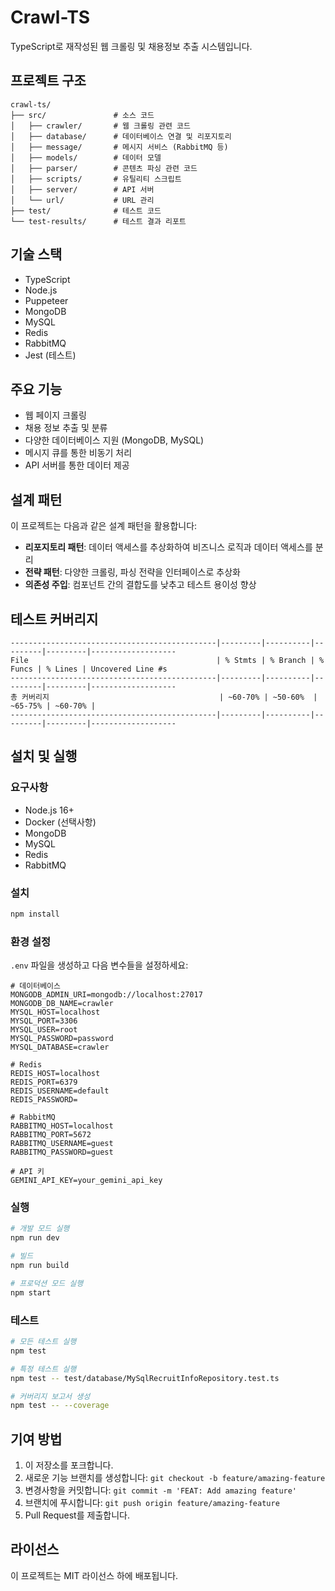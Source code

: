 # Crawl-TS

TypeScript로 재작성된 웹 크롤링 및 채용정보 추출 시스템입니다.

## 프로젝트 구조

```
crawl-ts/
├── src/               # 소스 코드
│   ├── crawler/       # 웹 크롤링 관련 코드
│   ├── database/      # 데이터베이스 연결 및 리포지토리
│   ├── message/       # 메시지 서비스 (RabbitMQ 등)
│   ├── models/        # 데이터 모델
│   ├── parser/        # 콘텐츠 파싱 관련 코드
│   ├── scripts/       # 유틸리티 스크립트
│   ├── server/        # API 서버
│   └── url/           # URL 관리
├── test/              # 테스트 코드
└── test-results/      # 테스트 결과 리포트
```

## 기술 스택

- TypeScript
- Node.js
- Puppeteer
- MongoDB
- MySQL
- Redis
- RabbitMQ
- Jest (테스트)

## 주요 기능

- 웹 페이지 크롤링
- 채용 정보 추출 및 분류
- 다양한 데이터베이스 지원 (MongoDB, MySQL)
- 메시지 큐를 통한 비동기 처리
- API 서버를 통한 데이터 제공

## 설계 패턴

이 프로젝트는 다음과 같은 설계 패턴을 활용합니다:

- **리포지토리 패턴**: 데이터 액세스를 추상화하여 비즈니스 로직과 데이터 액세스를 분리
- **전략 패턴**: 다양한 크롤링, 파싱 전략을 인터페이스로 추상화
- **의존성 주입**: 컴포넌트 간의 결합도를 낮추고 테스트 용이성 향상

## 테스트 커버리지

```
----------------------------------------------|---------|----------|---------|---------|-------------------
File                                          | % Stmts | % Branch | % Funcs | % Lines | Uncovered Line #s 
----------------------------------------------|---------|----------|---------|---------|-------------------
총 커버리지                                      | ~60-70% | ~50-60%  | ~65-75% | ~60-70% |
----------------------------------------------|---------|----------|---------|---------|-------------------
```

## 설치 및 실행

### 요구사항

- Node.js 16+
- Docker (선택사항)
- MongoDB
- MySQL
- Redis
- RabbitMQ

### 설치

```bash
npm install
```

### 환경 설정

`.env` 파일을 생성하고 다음 변수들을 설정하세요:

```
# 데이터베이스
MONGODB_ADMIN_URI=mongodb://localhost:27017
MONGODB_DB_NAME=crawler
MYSQL_HOST=localhost
MYSQL_PORT=3306
MYSQL_USER=root
MYSQL_PASSWORD=password
MYSQL_DATABASE=crawler

# Redis
REDIS_HOST=localhost
REDIS_PORT=6379
REDIS_USERNAME=default
REDIS_PASSWORD=

# RabbitMQ
RABBITMQ_HOST=localhost
RABBITMQ_PORT=5672
RABBITMQ_USERNAME=guest
RABBITMQ_PASSWORD=guest

# API 키
GEMINI_API_KEY=your_gemini_api_key
```

### 실행

```bash
# 개발 모드 실행
npm run dev

# 빌드
npm run build

# 프로덕션 모드 실행
npm start
```

### 테스트

```bash
# 모든 테스트 실행
npm test

# 특정 테스트 실행
npm test -- test/database/MySqlRecruitInfoRepository.test.ts

# 커버리지 보고서 생성
npm test -- --coverage
```

## 기여 방법

1. 이 저장소를 포크합니다.
2. 새로운 기능 브랜치를 생성합니다: `git checkout -b feature/amazing-feature`
3. 변경사항을 커밋합니다: `git commit -m 'FEAT: Add amazing feature'`
4. 브랜치에 푸시합니다: `git push origin feature/amazing-feature`
5. Pull Request를 제출합니다.

## 라이선스

이 프로젝트는 MIT 라이선스 하에 배포됩니다.